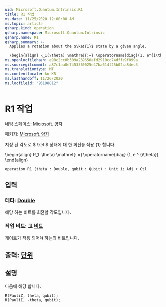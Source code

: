 ```yaml
---
uid: Microsoft.Quantum.Intrinsic.R1
title: R1 작업
ms.date: 11/25/2020 12:00:00 AM
ms.topic: article
qsharp.kind: operation
qsharp.namespace: Microsoft.Quantum.Intrinsic
qsharp.name: R1
qsharp.summary: >-
  Applies a rotation about the $\ket{1}$ state by a given angle.

  \begin{align} R_1(\theta) \mathrel{:=} \operatorname{diag}(1, e^{i\theta}). \end{align}
ms.openlocfilehash: a98c2cc0b309a239650afd2910cc74dffa9f899a
ms.sourcegitcommit: a87c1aa8e7453360025e47ba614f25b02ea84ec3
ms.translationtype: MT
ms.contentlocale: ko-KR
ms.lasthandoff: 11/26/2020
ms.locfileid: "96198812"
---
```

# <a name="r1-operation"></a>R1 작업

네임 스페이스: [Microsoft. 양자](xref:Microsoft.Quantum.Intrinsic)

패키지: [Microsoft. 양자](https://nuget.org/packages/Microsoft.Quantum.QSharp.Core)


지정 된 각도로 $ \ket $ 상태에 대 한 회전을 적용 {1} 합니다.

\begin{align} R_1 (\theta) \mathrel{: =} \operatorname{diag} (1, e ^ {i\theta}).
\end{align}

```qsharp
operation R1 (theta : Double, qubit : Qubit) : Unit is Adj + Ctl
```


## <a name="input"></a>입력

### <a name="theta--double"></a>테타: [Double](xref:microsoft.quantum.lang-ref.double)

해당 하는 비트를 회전할 각도입니다.


### <a name="qubit--qubit"></a>작업 비트: 고 [비트](xref:microsoft.quantum.lang-ref.qubit)

게이트가 적용 되어야 하는의 비트입니다.



## <a name="output--unit"></a>출력: [단위](xref:microsoft.quantum.lang-ref.unit)



## <a name="remarks"></a>설명

다음에 해당 합니다.

```qsharp
R(PauliZ, theta, qubit);
R(PauliI, -theta, qubit);
```